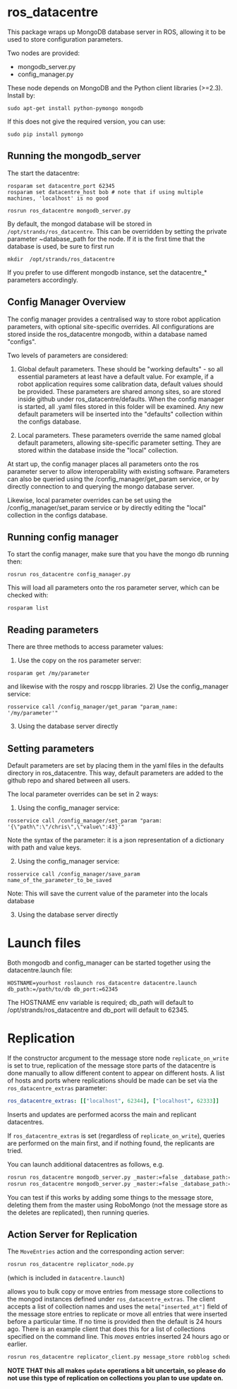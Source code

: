 ros_datacentre
==================

This package wraps up MongoDB database server in ROS, allowing it to be used to store configuration parameters.

Two nodes are provided:
- mongodb_server.py
- config_manager.py

These node depends on MongoDB and the Python client libraries (>=2.3). Install by:

```
sudo apt-get install python-pymongo mongodb
```
If this does not give the required version, you can use:

```
sudo pip install pymongo
```

Running the mongodb_server
--------------------------
The start the datacentre:

```
rosparam set datacentre_port 62345
rosparam set datacentre_host bob # note that if using multiple machines, 'localhost' is no good

rosrun ros_datacentre mongodb_server.py
```

By default, the mongod database will be stored in `/opt/strands/ros_datacentre`. This can be overridden by setting the private parameter ~database_path for the node. If it is the first time that the database is used, be sure to first run

```mkdir  /opt/strands/ros_datacentre``` 

If you prefer to use different mongodb instance, set the datacentre_* parameters accordingly.



Config Manager Overview
-----------------------

The config manager provides a centralised way to store robot application parameters, with optional site-specific overrides. All configurations are stored inside the ros_datacentre mongodb, within a database named "configs". 

Two levels of parameters are considered:

1) Global default parameters. 
These should be "working defaults" - so all essential parameters at least have a default value. For example, if a robot application requires some calibration data, default values should be provided.
These parameters are shared among sites, so are stored inside github under ros_datacentre/defaults. When the config manager is started, all .yaml files stored in this folder will be examined. Any new default parameters will be inserted into the "defaults" collection within the configs database.

2) Local parameters.
These parameters override the same named  global default parameters, allowing site-specific parameter setting. They are stored within the database inside the "local" collection.

At start up, the config manager places all parameters onto the ros parameter server to allow interoperability with existing software. Parameters can also be queried using the /config_manager/get_param service, or by directly connection to and querying the mongo database server.

Likewise, local parameter overrides can be set using the /config_manager/set_param service or by directly editing the "local" collection in the configs database.


Running config manager
----------------------

To start the config manager, make sure that you have the mongo db running then:


```
rosrun ros_datacentre config_manager.py
```

This will load all parameters onto the ros parameter server, which can be checked with:
```
rosparam list
```




Reading parameters
------------------

There are three methods to access parameter values:
1) Use the copy on the ros parameter server:
```
rosparam get /my/parameter
```
and likewise with the rospy and roscpp libraries.
2) Use the config_manager service:
```
rosservice call /config_manager/get_param "param_name: '/my/parameter'" 
```
3) Using the database server directly


Setting parameters
------------------
Default parameters are set by placing them in the yaml files in the defaults directory in ros_datacentre. This way, default parameters are added to the github repo and shared between all users.

The local parameter overrides can be set in 2 ways:
1) Using the config_manager service:
```
rosservice call /config_manager/set_param "param: '{\"path\":\"/chris\",\"value\":43}'" 
```

Note the syntax of the parameter: it is a json representation of a dictionary with path and value keys.

2) Using the config_manager service:
```
rosservice call /config_manager/save_param name_of_the_parameter_to_be_saved
```
Note: This will save the current value of the parameter into the locals database

3) Using the database server directly


Launch files
============
Both mongodb and config_manager can be started together using the datacentre.launch file:

```
HOSTNAME=yourhost roslaunch ros_datacentre datacentre.launch db_path:=/path/to/db db_port:=62345
```

The HOSTNAME env variable is required; db_path will default to /opt/strands/ros_datacentre and db_port will default to 62345. 


Replication
===========

If the constructor arcgument to the message store node `replicate_on_write` is set to true, replication of the message store parts of the datacentre is done manually to allow different content to appear on different hosts. A list of hosts and ports where replications should be made can be set via the `ros_datacentre_extras` parameter:

```yaml
ros_datacentre_extras: [["localhost", 62344], ["localhost", 62333]]
```

Inserts and updates are performed acorss the main and replicant datacentres.

If `ros_datacentre_extras` is set (regardless of `replicate_on_write`), queries are performed on the main first, and if nothing found, the replicants are tried.

You can launch additional datacentres as follows, e.g.

```bash
rosrun ros_datacentre mongodb_server.py _master:=false _database_path:=/opt/strands/strands_datacentre_62344 _host:=localhost _port:=62344
rosrun ros_datacentre mongodb_server.py _master:=false _database_path:=/opt/strands/strands_datacentre_62333 _host:=localhost _port:=62333
```

You can test if this works by adding some things to the message store, deleting them from the master using RoboMongo (not the message store as the deletes are replicated), then running queries.

Action Server for Replication
-----------------------------

The `MoveEntries` action and the corresponding action server:

```bash
rosrun ros_datacentre replicator_node.py 
```

(which is included in `datacentre.launch`)

allows you to bulk copy or move entries from message store collections to the mongod instances defined under `ros_datacentre_extras`. The client accepts a list of collection names and uses the `meta["inserted_at"]` field of the message store entries to replicate or move all entries that were inserted before a particular time. If no time is provided then the default is 24 hours ago. There is an example client that does this for a list of collections specified on the command line. This *moves* entries inserted 24 hours ago or earlier.

```bash
rosrun ros_datacentre replicator_client.py message_store robblog scheduling_problems
```

**NOTE THAT this all makes `update` operations a bit uncertain, so please do not use this type of replication on collections you plan to use update on.**

